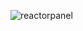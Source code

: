 ![reactorpanel](https://github.com/Abolhassanlou/Samples/blob/main/Visualisation/controlpanel.jpg?raw=true) 

